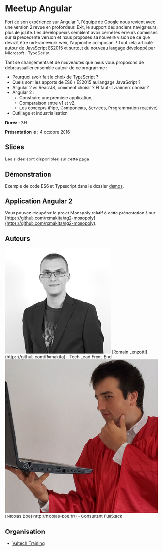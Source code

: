 # Meetup Angular

Fort de son expérience sur Angular 1, l'équipe de Google
nous revient avec une version 2 revue en profondeur. Exit, le support des 
anciens navigateurs, plus de jqLite. Les développeurs semblent avoir cerné 
les erreurs commises sur la précédente version et nous proposes sa nouvelle 
vision de ce que devrait être un Framework web, l'approche composant ! 
Tout cela articulé autour de JavaScript ES2015 et surtout du nouveau 
langage développé par Microsoft : TypeScript.

Tant de changements et de nouveautés que nous vous proposons de débroussailler 
ensemble autour de ce programme :

 * Pourquoi avoir fait le choix de TypeScript ?
 * Quels sont les apports de ES6 / ES2015 au langage JavaScript ?
 * Angular 2 vs ReactJS, comment choisir ? Et faut-il vraiment choisir ?
 * Angular 2 :
    * Construire une première application, 
    * Comparaison entre v1 et v2,
    * Les concepts (Pipe, Components, Services, Programmation reactive)
 * Outillage et industrialisation

**Durée :** 3H

**Présentation le :** 4 octobre 2016

## Slides

Les slides sont disponibles sur cette [page](presentation.md)

## Démonstration

Exemple de code ES6 et Typescript dans le dossier [demos](https://github.com/NodeAndTyped/meetup-angular/tree/master/demos).

## Application Angular 2

Vous pouvez récupérer le projet Monopoly relatif à cette présentation
à sur [https://github.com/romakita/ng2-monopoly](https://github.com/romakita/ng2-monopoly).

## Auteurs

<div class="authors">
 <div class="authors-badge">
   <img src="_media/5919b05a05f7261258d2ef00.jpg">
    [Romain Lenzotti](https://github.com/Romakita) - Tech Lead Front-End
   </div>
   <div class="authors-badge">
   <img src="_media/58f8d07005f7260dc8c39c8e.jpg">
    [Nicolas Boe](http://nicolas-boe.fr/) - Consultant FullStack
   </div>
   </div>
</div>


## Organisation

* [Valtech Training](http://www.valtech-training.fr/)

